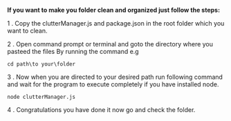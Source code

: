 **If you want to make you folder clean and organized just follow the steps:**

1 . Copy the clutterManager.js and package.json in the root folder which you want to clean.

2 . Open command prompt or terminal and goto the directory where you pasteed the files By running the command e.g

```
cd path\to your\folder
```

3 . Now when you are directed to your desired path run following command and wait for the program to execute completely if you have installed node.

```
node clutterManager.js
```

4 . Congratulations you have done it now go and check the folder.
